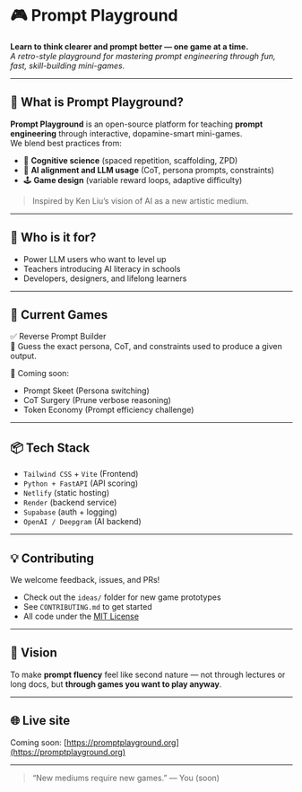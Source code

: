 # 🎮 Prompt Playground

**Learn to think clearer and prompt better — one game at a time.**  
_A retro-style playground for mastering prompt engineering through fun, fast, skill-building mini-games._

---

## 🚀 What is Prompt Playground?

**Prompt Playground** is an open-source platform for teaching **prompt engineering** through interactive, dopamine-smart mini-games.  
We blend best practices from:

- 🧠 **Cognitive science** (spaced repetition, scaffolding, ZPD)
- 🤖 **AI alignment and LLM usage** (CoT, persona prompts, constraints)
- 🕹 **Game design** (variable reward loops, adaptive difficulty)

> Inspired by Ken Liu’s vision of AI as a new artistic medium.

---

## 🎯 Who is it for?

- Power LLM users who want to level up
- Teachers introducing AI literacy in schools
- Developers, designers, and lifelong learners

---

## 🧪 Current Games

✅ Reverse Prompt Builder  
🧠 Guess the exact persona, CoT, and constraints used to produce a given output.

🧪 Coming soon:  
- Prompt Skeet (Persona switching)
- CoT Surgery (Prune verbose reasoning)
- Token Economy (Prompt efficiency challenge)

---

## 📦 Tech Stack

- `Tailwind CSS` + `Vite` (Frontend)
- `Python + FastAPI` (API scoring)
- `Netlify` (static hosting)
- `Render` (backend service)
- `Supabase` (auth + logging)
- `OpenAI / Deepgram` (AI backend)

---

## 💡 Contributing

We welcome feedback, issues, and PRs!

- Check out the `ideas/` folder for new game prototypes
- See `CONTRIBUTING.md` to get started
- All code under the [MIT License](./LICENSE)

---

## 🔮 Vision

To make **prompt fluency** feel like second nature — not through lectures or long docs, but **through games you want to play anyway**.

---

## 🌐 Live site

Coming soon: [https://promptplayground.org](https://promptplayground.org)

---

> “New mediums require new games.” — You (soon)

